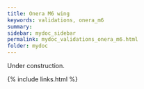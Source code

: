```yaml
---
title: Onera M6 wing
keywords: validations, onera_m6
summary: 
sidebar: mydoc_sidebar
permalink: mydoc_validations_onera_m6.html
folder: mydoc
---
```


Under construction.

{% include links.html %}
